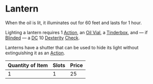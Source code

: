 # Lantern

When the oil is lit, it illuminates out for 60 feet and lasts for 1 hour.

Lighting a lantern requires 1 [Action](../../../Game%20Procedures/Core%20Procedures/Action.md), an [Oil Vial](../10%20Coins/Oil%20Vial.md), a [Tinderbox](../10%20Coins/Tinderbox.md), and — if [Blinded](../../../Game%20Procedures/Conditions/Blinded.md) — a [DC](../../../Game%20Procedures/Core%20Procedures/DC.md) 10 [Dexterity](../../../Player%20Characters/The%20Ability%20Scores/Dexterity.md) [Check](../../../Game%20Procedures/Core%20Procedures/Check.md).

Lanterns have a shutter that can be used to hide its light without extinguishing it as an [Action](../../../Game%20Procedures/Core%20Procedures/Action.md).

| Quantity of Item | Slots | Price |
| ---------------- | ----- | ----- |
| 1                | 1     | 25    |
